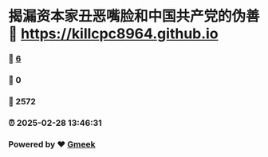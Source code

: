 # 揭漏资本家丑恶嘴脸和中国共产党的伪善 :link: https://killcpc8964.github.io 
### :page_facing_up: [6](https://killcpc8964.github.io/tag.html) 
### :speech_balloon: 0 
### :hibiscus: 2572 
### :alarm_clock: 2025-02-28 13:46:31 
### Powered by :heart: [Gmeek](https://github.com/Meekdai/Gmeek)
